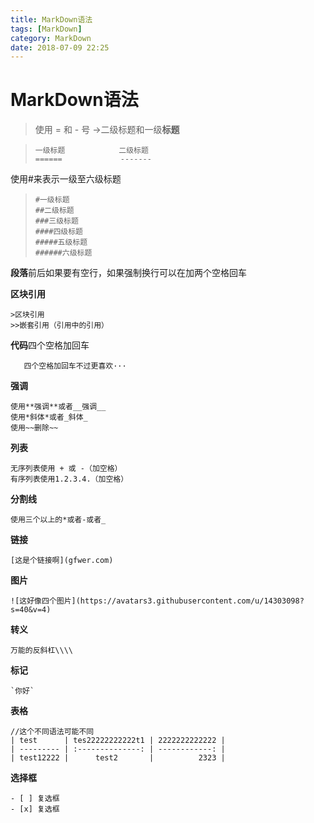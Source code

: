 ```yaml
---
title: MarkDown语法
tags: [MarkDown]
category: MarkDown
date: 2018-07-09 22:25
---
```


MarkDown语法
=====

> 使用 = 和 - 号 ->二级标题和一级**标题**

>```
>一级标题            二级标题
>======             -------
>```

使用#来表示一级至六级标题
>```
>#一级标题
>##二级标题
>###三级标题
>####四级标题
>#####五级标题
>######六级标题
>```

**段落**前后如果要有空行，如果强制换行可以在加两个空格回车

**区块引用**
```
>区块引用
>>嵌套引用（引用中的引用）
```

**代码**四个空格加回车

```
   四个空格加回车不过更喜欢···
```

**强调**
```
使用**强调**或者__强调__
使用*斜体*或者_斜体_
使用~~删除~~
```

**列表**
```
无序列表使用 + 或 -（加空格）
有序列表使用1.2.3.4.（加空格）
```

**分割线**
```
使用三个以上的*或者-或者_
```

**链接**
```
[这是个链接啊](gfwer.com)
```

**图片**
```
![这好像四个图片](https://avatars3.githubusercontent.com/u/14303098?s=40&v=4)
```

**转义**
```
万能的反斜杠\\\\
```

**标记**
```
`你好`
```

**表格**
```
//这个不同语法可能不同
| test      | tes22222222222t1 | 2222222222222 |
| --------- | :--------------: | ------------: |
| test12222 |      test2       |          2323 |
```

**选择框**
```
- [ ] 复选框
- [x] 复选框
```

